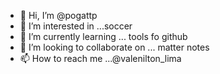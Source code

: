 - 👋 Hi, I’m @pogattp
- 👀 I’m interested in ...soccer
- 🌱 I’m currently learning ... tools fo github
- 💞️ I’m looking to collaborate on ... matter notes
- 📫 How to reach me ...@valenilton_lima

<!---
pogattp/pogattp is a ✨ special ✨ repository because its `README.md` (this file) appears on your GitHub profile.
You can click the Preview link to take a look at your changes.
--->
